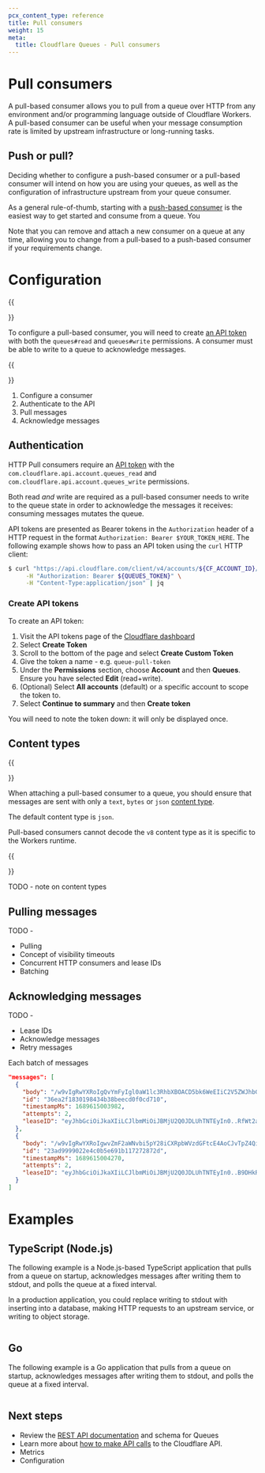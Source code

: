 ```yaml
---
pcx_content_type: reference
title: Pull consumers
weight: 15
meta:
  title: Cloudflare Queues - Pull consumers
---
```


# Pull consumers

A pull-based consumer allows you to pull from a queue over HTTP from any environment and/or programming language outside of Cloudflare Workers. A pull-based consumer can be useful when your message consumption rate is limited by upstream infrastructure or long-running tasks.

## Push or pull?

Deciding whether to configure a push-based consumer or a pull-based consumer will intend on how you are using your queues, as well as the configuration of infrastructure upstream from your queue consumer.

As a general rule-of-thumb, starting with a [push-based consumer](/queues/reference/how-queues-works/#consumers) is the easiest way to get started and consume from a queue. You 


Note that you can remove and attach a new consumer on a queue at any time, allowing you to change from a pull-based to a push-based consumer if your requirements change.

# Configuration

{{<Aside type="note" header="Retrieve an API bearer token">}}

To configure a pull-based consumer, you will need to create [an API token](/fundamentals/api/get-started/create-token/) with both the `queues#read` and `queues#write` permissions. A consumer must be able to write to a queue to acknowledge messages.

{{</Aside>}}

1. Configure a consumer
2. Authenticate to the API
3. Pull messages 
4. Acknowledge messages

## Authentication

HTTP Pull consumers require an [API token](/fundamentals/api/get-started/create-token/) with the `com.cloudflare.api.account.queues_read` and `com.cloudflare.api.account.queues_write` permissions.

Both read _and_ write are required as a pull-based consumer needs to write to the queue state in order to acknowledge the messages it receives: consuming messages mutates the queue.

API tokens are presented as Bearer tokens in the `Authorization` header of a HTTP request in the format `Authorization: Bearer $YOUR_TOKEN_HERE`. The following example shows how to pass an API token using the `curl` HTTP client:

```sh
$ curl "https://api.cloudflare.com/client/v4/accounts/${CF_ACCOUNT_ID}/queues/${QUEUE_ID}/messages/pull" --data '{"ack":["<lease_id_here>"], "retry":[]}' \
     -H "Authorization: Bearer ${QUEUES_TOKEN}" \
     -H "Content-Type:application/json" | jq
```

### Create API tokens

To create an API token:

1. Visit the API tokens page of the [Cloudflare dashboard](https://dash.cloudflare.com/profile/api-tokens/)
2. Select **Create Token**
3. Scroll to the bottom of the page and select **Create Custom Token**
4. Give the token a name - e.g. `queue-pull-token`
5. Under the **Permissions** section, choose **Account** and then **Queues**. Ensure you have selected **Edit** (read+write).
6. (Optional) Select **All accounts** (default) or a specific account to scope the token to.
7. Select **Continue to summary** and then **Create token**

You will need to note the token down: it will only be displayed once.

## Content types

{{<Aside type="warning">}}

When attaching a pull-based consumer to a queue, you should ensure that messages are sent with only a `text`, `bytes` or `json` [content type](/queues/reference/javascript-apis/#queuescontenttype).

The default content type is `json`.

Pull-based consumers cannot decode the `v8` content type as it is specific to the Workers runtime.

{{</Aside>}}

TODO - note on content types

## Pulling messages

TODO - 

* Pulling
* Concept of visibility timeouts
* Concurrent HTTP consumers and lease IDs
* Batching

## Acknowledging messages

TODO - 

* Lease IDs
* Acknowledge messages
* Retry messages

Each batch of messages

```json
"messages": [
  {
    "body": "/w9vIgRwYXRoIgQvYmFyIgl0aW1lc3RhbXBOACD5bk6WeEIiC2V5ZWJhbGxDb2xvIgNGUkF7Aw==",
    "id": "36ea2f1830198434b38beecd0f0cd710",
    "timestampMs": 1689615003982,
    "attempts": 2,
    "leaseID": "eyJhbGciOiJkaXIiLCJlbmMiOiJBMjU2Q0JDLUhTNTEyIn0..RfWt2aMeYjBYybmg8rD14w.ywDMzXnWwvvQsVSUZHFS7Zgq-J7lEGyVUYnji3-9mW8.vVrSSHNvmaWR9Pf0RWjfrJ8BcMod33lVotDL20paKsw"
  },
  {
    "body": "/w9vIgRwYXRoIgwvZmF2aWNvbi5pY28iCXRpbWVzdGFtcE4AoCJvTpZ4QiILZXllYmFsbENvbG8iA0ZSQXsD",
    "id": "23ad9999022e4c0b5e691b117272872d",
    "timestampMs": 1689615004270,
    "attempts": 2,
    "leaseID": "eyJhbGciOiJkaXIiLCJlbmMiOiJBMjU2Q0JDLUhTNTEyIn0..B9DHkRYwWhtY37_m55XH4A.u-uD9m0GEVo--g4Mnfe-x_FQGpR_gkZezKylhdR70bk.90UAi0mPv3zaKG7KIoGbywsUjo9AIFWFHt2XhVSEoAE"
  }
]
```

# Examples

## TypeScript (Node.js)

The following example is a Node.js-based TypeScript application that pulls from a queue on startup, acknowledges messages after writing them to stdout, and polls the queue at a fixed interval.

In a production application, you could replace writing to stdout with inserting into a database, making HTTP requests to an upstream service, or writing to object storage.

```ts


```

## Go

The following example is a Go application that pulls from a queue on startup, acknowledges messages after writing them to stdout, and polls the queue at a fixed interval.

```go


```

## Next steps

* Review the [REST API documentation]() and schema for Queues
* Learn more about [how to make API calls](/fundamentals/api/how-to/make-api-calls/) to the Cloudflare API.
* Metrics
* Configuration